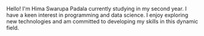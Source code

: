 Hello! 
I'm Hima Swarupa Padala currently studying in my second year. I have a keen interest in programming and data science. 
I enjoy exploring new technologies and am committed to developing my skills in this dynamic field.
